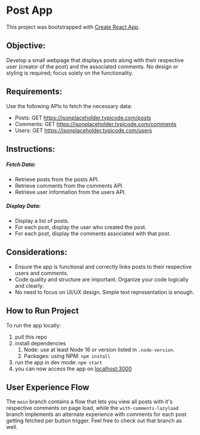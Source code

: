 # Post App

This project was bootstrapped with [Create React App](https://github.com/facebook/create-react-app).

## Objective:

Develop a small webpage that displays posts along with their respective user (creator of the post) and the associated comments. No design or styling is required; focus solely on the functionality.

## Requirements:

Use the following APIs to fetch the necessary data:

- Posts: GET https://jsonplaceholder.typicode.com/posts
- Comments: GET https://jsonplaceholder.typicode.com/comments
- Users: GET https://jsonplaceholder.typicode.com/users

## Instructions:

##### Fetch Data:

- Retrieve posts from the posts API.
- Retrieve comments from the comments API.
- Retrieve user information from the users API.

##### Display Data:

- Display a list of posts.
- For each post, display the user who created the post.
- For each post, display the comments associated with that post.

## Considerations:

- Ensure the app is functional and correctly links posts to their respective users and comments.
- Code quality and structure are important. Organize your code logically and clearly.
- No need to focus on UI/UX design. Simple text representation is enough.

## How to Run Project

To run the app locally:

1. pull this repo
2. install dependencies
   1. Node: use at least Node 16 or version listed in `.node-version`.
   2. Packages: using NPM: `npm install`
3. run the app in dev mode: `npm start`
4. you can now access the app on [localhost:3000](http://localhost:3000)

## User Experience Flow

The `main` branch contains a flow that lets you view all posts with it's respective comments on page load, while the `with-comments-lazyload` branch implements an alternate experience with comments for each post getting fetched per button trigger. Feel free to check out that branch as well.
